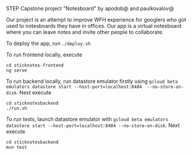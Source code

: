 STEP Capstone project "Notesboard" by apodob@ and paulkovalov@

Our project is an attempt to improve WFH experience for googlers who got used to notesboards they have in offices. Our app is a virtual notesboard where you can leave notes and invite other people to collaborate.

To deploy the app, run `./deploy.sh`

To run frontend locally, execute
```
cd sticknotes-frontend
ng serve
```

To run backend locally, run datastore emulator firstly using 
`gcloud beta emulators datastore start --host-port=localhost:8484  --no-store-on-disk`.
Next execute
```
cd sticknotesbackend
./run.sh
```

To run tests, launch datastore emulator with `gcloud beta emulators datastore start --host-port=localhost:8484 --no-store-on-disk`.
Next execute 
```
cd sticknotesbackend
mvn test
```
